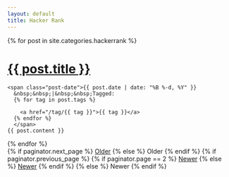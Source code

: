 ```yaml
---
layout: default
title: Hacker Rank
---
```


<div class="posts">
  {% for post in site.categories.hackerrank %}
  <div class="post">
    <h1 class="post-title">
      <a href="{{ site.baseurl }}{{ post.url }}">
        {{ post.title }}
      </a>
    </h1>

    <span class="post-date">{{ post.date | date: "%B %-d, %Y" }}
      &nbsp;&nbsp;|&nbsp;&nbsp;Tagged:
      {% for tag in post.tags %}
        
        <a href="/tag/{{ tag }}">{{ tag }}</a>
      {% endfor %}
      </span>
    {{ post.content }}
  </div>
  {% endfor %}
</div>

<div class="pagination">
  {% if paginator.next_page %}
    <a class="pagination-item older" href="{{ site.baseurl }}/page{{paginator.next_page}}">Older</a>
  {% else %}
    <span class="pagination-item older">Older</span>
  {% endif %}
  {% if paginator.previous_page %}
    {% if paginator.page == 2 %}
      <a class="pagination-item newer" href="{{ site.baseurl }}/">Newer</a>
    {% else %}
      <a class="pagination-item newer" href="{{ site.baseurl }}/page{{paginator.previous_page}}">Newer</a>
    {% endif %}
  {% else %}
    <span class="pagination-item newer">Newer</span>
  {% endif %}
</div>

